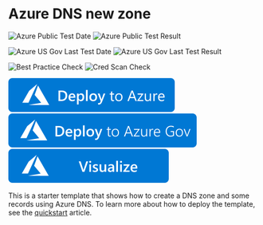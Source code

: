 # Azure DNS new zone

![Azure Public Test Date](https://azurequickstartsservice.blob.core.windows.net/badges/101-azure-dns-new-zone/PublicLastTestDate.svg)
![Azure Public Test Result](https://azurequickstartsservice.blob.core.windows.net/badges/101-azure-dns-new-zone/PublicDeployment.svg)

![Azure US Gov Last Test Date](https://azurequickstartsservice.blob.core.windows.net/badges/101-azure-dns-new-zone/FairfaxLastTestDate.svg)
![Azure US Gov Last Test Result](https://azurequickstartsservice.blob.core.windows.net/badges/101-azure-dns-new-zone/FairfaxDeployment.svg)

![Best Practice Check](https://azurequickstartsservice.blob.core.windows.net/badges/101-azure-dns-new-zone/BestPracticeResult.svg)
![Cred Scan Check](https://azurequickstartsservice.blob.core.windows.net/badges/101-azure-dns-new-zone/CredScanResult.svg)

[![Deploy To Azure](https://raw.githubusercontent.com/Azure/azure-quickstart-templates/master/1-CONTRIBUTION-GUIDE/images/deploytoazure.svg?sanitize=true)](https://portal.azure.com/#create/Microsoft.Template/uri/https%3A%2F%2Fraw.githubusercontent.com%2FAzure%2Fazure-quickstart-templates%2Fmaster%2F101-azure-dns-new-zone%2Fazuredeploy.json)
[![Deploy To Azure US Gov](https://raw.githubusercontent.com/Azure/azure-quickstart-templates/master/1-CONTRIBUTION-GUIDE/images/deploytoazuregov.svg?sanitize=true)](https://portal.azure.us/#create/Microsoft.Template/uri/https%3A%2F%2Fraw.githubusercontent.com%2FAzure%2Fazure-quickstart-templates%2Fmaster%2F101-azure-dns-new-zone%2Fazuredeploy.json)
[![Visualize](https://raw.githubusercontent.com/Azure/azure-quickstart-templates/master/1-CONTRIBUTION-GUIDE/images/visualizebutton.svg?sanitize=true)](http://armviz.io/#/?load=https%3A%2F%2Fraw.githubusercontent.com%2FAzure%2Fazure-quickstart-templates%2Fmaster%2F101-azure-dns-new-zone%2Fazuredeploy.json)

This is a starter template that shows how to create a DNS zone and some records using Azure DNS. To learn more about how to deploy the template, see the [quickstart](https://docs.microsoft.com/azure/dns/dns-get-started-template) article.
